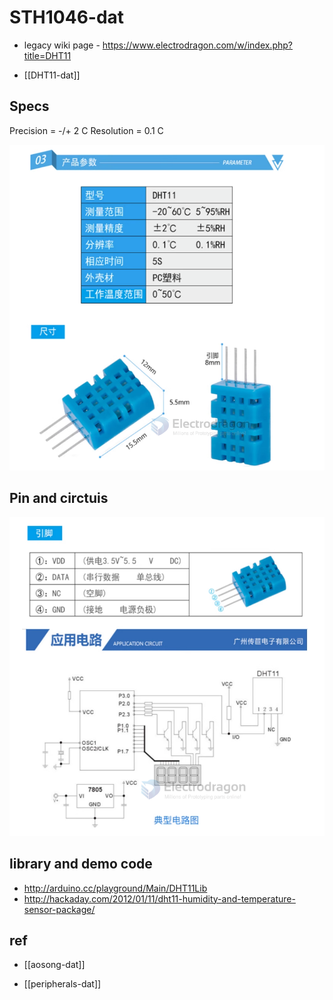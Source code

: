 
# STH1046-dat

- legacy wiki page - https://www.electrodragon.com/w/index.php?title=DHT11

- [[DHT11-dat]]

## Specs 

Precision = -/+ 2 C
Resolution = 0.1 C 


![](2024-02-28-16-18-08.png)

## Pin and circtuis 

![](2024-02-28-16-19-49.png)


## library and demo code 
- http://arduino.cc/playground/Main/DHT11Lib
- http://hackaday.com/2012/01/11/dht11-humidity-and-temperature-sensor-package/


## ref 

- [[aosong-dat]]

- [[peripherals-dat]]